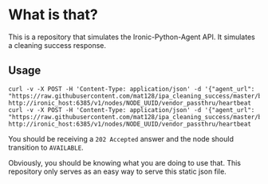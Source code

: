 What is that?
=============

This is a repository that simulates the Ironic-Python-Agent API. It simulates a cleaning success response.

Usage
-----

```
curl -v -X POST -H 'Content-Type: application/json' -d '{"agent_url": "https://raw.githubusercontent.com/mat128/ipa_cleaning_success/master/baremetal_success"}' http://ironic_host:6385/v1/nodes/NODE_UUID/vendor_passthru/heartbeat
curl -v -X POST -H 'Content-Type: application/json' -d '{"agent_url": "https://raw.githubusercontent.com/mat128/ipa_cleaning_success/master/baremetal_failure"}' http://ironic_host:6385/v1/nodes/NODE_UUID/vendor_passthru/heartbeat
```

You should be receiving a ```202 Accepted``` answer and the node should transition to ```AVAILABLE```.

Obviously, you should be knowing what you are doing to use that. This repository only serves as an easy way to serve this static json file.

